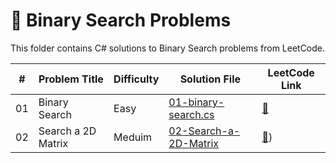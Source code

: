 # 🧭 Binary Search Problems

This folder contains C# solutions to Binary Search problems from LeetCode.

| #  | Problem Title       | Difficulty | Solution File | LeetCode Link |
|----|---------------------|------------|----------------|---------------|
| 01 | Binary Search       | Easy       | [01-binary-search.cs]([01-binary-search.cs](https://github.com/YounisSaid/LeetCodeProblems/blob/main/BinarySearch/01-binary-search.cs)) | [🔗](https://leetcode.com/problems/binary-search/) |
| 02 | Search a 2D Matrix  | Meduim     | [02-Search-a-2D-Matrix](02-Search-a-2D-Matrix) | [🔗](https://leetcode.com/problems/search-a-2d-matrix?envType=problem-list-v2&envId=binary-search)) |

